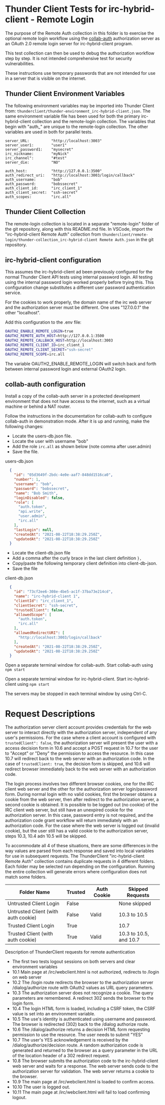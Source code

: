 # Thunder Client Tests for irc-hybrid-client - Remote Login

The purpose of the Remote Auth collection in this folder is to exercise the 
optional remote login workflow using the 
[collab-auth](https://github.com/cotarr/collab-auth) authorization server
as an OAuth 2.0 remote login server for irc-hybrid-client program.

This test collection can then be used to debug the authorization workflow step by step.
It is not intended comprehensive test for security vulnerabilities.

These instructions use temporary passwords that are not 
intended for use in a server that is visible on the internet.

## Thunder Client Environment Variables 

The following environment variables may be imported into Thunder Client from: `thunderclient/thunder-environment_irc-hybrid-client.json`.
The same environment variable file has been used for both the primary irc-hybrid-client collection and the remote-login collection.
The variables that begin with "auth_" are unique to the remote-login collection. The other variables are used in both for parallel tests.

```
server_URL:          "http://localhost:3003"
server_user1:        "user1"
server_password1:    "mysecret"
irc_nickname:        "myNick"
irc_channel":        "#test"
server_die:          "NO"

auth_host:           "http://127.0.0.1:3500"
auth_redirect_uri:   "http://localhost:3003/login/callback"
auth_username:       "bob"
auth_password:       "bobssecret"
auth_client_id:      "irc_client_1"
auth_client_secret:  "ssh-secret"
auth_scopes:         "irc.all"
```

## Thunder Client Collection

The remote-login collection is located in a separate "remote-login" folder of the git repository, along with this README.md file.
In VSCode, import the "irc-hybrid-client Remote Auth" collection from `thunderclient/remote-login/thunder-collection_irc-hybrid-client Remote Auth.json` in the git repository.

## irc-hybrid-client configuration

This assumes the irc-hybrid-client ad been previously configured for the 
normal Thunder Client API tests using internal password login.
All testing using the internal password login worked properly before trying this.
This configuration change substitutes a different user password 
authentication service.

For the cookies to work properly, the domain name of the irc web server and 
the authorization server must be different. One uses "127.0.0.1" the other "localhost".

Add this configuration to the .env file:

```bash
OAUTH2_ENABLE_REMOTE_LOGIN=true
OAUTH2_REMOTE_AUTH_HOST=http://127.0.0.1:3500
OAUTH2_REMOTE_CALLBACK_HOST=http://localhost:3003
OAUTH2_REMOTE_CLIENT_ID=irc_client_1
OAUTH2_REMOTE_CLIENT_SECRET="ssh-secret"
OAUTH2_REMOTE_SCOPE=irc.all
```

The variable OAUTH2_ENABLE_REMOTE_LOGIN will switch back and forth between
internal password login and external OAuth2 login.

## collab-auth configuration

Install a copy of the collab-auth server in a protected development environment
that does not have access to the internet, such as a virtual machine or behind a NAT router.

Follow the instructions in the documentation for collab-auth to configure
collab-auth in demonstration mode. After it is up and running,
make the following changes:

* Locate the users-db.json file. 
* Locate the user with username "bob"
* Add the role `irc.all` as shown below (note comma after user.admin)
* Save the file.

users-db.json
```json
  {
    "id": "05d3649f-2bdc-4e0e-aaf7-848dd1516ca0",
    "number": 1,
    "username": "bob",
    "password": "bobssecret",
    "name": "Bob Smith",
    "loginDisabled": false,
    "role": [
      "auth.token",
      "api.write",
      "user.admin",
      "irc.all"
    ],
    "lastLogin": null,
    "createdAt": "2021-08-22T18:38:29.250Z",
    "updatedAt": "2021-08-22T18:38:29.250Z"
  }
```

* Locate the client-db.json file
* Add a comma after the curly brace in the last client definition `},`
* Copy/paste the following temporary client definition into client-db-json.
* Save the file

client-db.json
```json
  {
    "id": "73cf2ee6-308e-4be5-ac1f-37ba73e214cd",
    "name": "irc-hybrid-client 1",
    "clientId": "irc_client_1",
    "clientSecret": "ssh-secret",
    "trustedClient": false,
    "allowedScope": [
      "auth.token",
      "irc.all"
    ],
    "allowedRedirectURI": [
      "http://localhost:3003/login/callback"
    ],
    "createdAt": "2021-08-22T18:38:29.250Z",
    "updatedAt": "2021-08-22T18:38:29.250Z"
  }
```

Open a separate terminal window for collab-auth. Start collab-auth using `npm start`

Open a separate terminal window for irc-hybrid-client. Start irc-hybrid-client using `npm start`

The servers may be stopped in each terminal window by using Ctrl-C.


# Request Descriptions

The authorization server client account provides credentials for the web server 
to interact directly with the authorization server, independent of any user's permissions.
For the case where a client account is configured with `trustedClient": false`, 
the authorization server will present the user with a access decision form in 10.6 and accept 
a POST request in 10.7 for the user to "Accept" or "Deny" the permission to access the resource.
In this case 10.7 will redirect back to the web server with an authorization code.
In the case of `trustedClient: true`, the decision form is skipped, and 10.6 will 
redirect browser immediately back to the web server with an authorization code.

The login process involves two different browser cookies, one for the IRC client web server
and the other for the authorization server login/password form.
During normal login with no valid cookies, first the browser obtains a cookie from 
the web server, then after redirect to the authorization server, a second cookie is obtained.
It is possible to be logged out (no cookie) of the IRC client web server, but still
have an unexpired cookie for the authorization server. In this case, password entry
is not required, and the authorization code grant workflow will return immediately
with an authorization code. For the case where the web server is logged out (invalid cookie), 
but the user still has a valid cookie to the authorization server, 
steps 10.3, 10.4 adn 10.5 will be skipped.

To accommodate all 4 of these situations, there are some differences in the way values 
are parsed from each response and saved into local variables for use in subsequent 
requests. The ThunderClient "irc-hybrid-client Remote Auth" collection contains
duplicate requests in 4 different folders. Each folder may be selected run depending on the 
configuration. Running the entire collection will generate errors where configuration 
does not match some folders.

| Folder Name                         | Trusted | Auth Cookie | Skipped Requests       |
| ----------------------------------- | ------- | ----------- | ---------------------- |
| Untrusted Client Login              | False   |             | None skipped           |
| Untrusted Client (with auth cookie) | False   | Valid       | 10.3 to 10.5           | 
| Trusted Client Login                | True    |             | 10.7                   |
| Trusted Client (with auth cookie)   | True    | Valid       | 10.3 to 10.5, and 10.7 |

Description of ThunderClient requests for remote authentication

- The first two tests logout sessions on both servers and clear environment variables
- 10.1 Main page at /irc/webclient.html is not authorized, redirects to /login on web server
- 10.2 The /login route redirects the browser to the authorization server /dialog/authorize route with OAuth2 values as URL query parameters.
- 10.3 The authorization server does not recognize a cookie. The query parameters are remembered. A redirect 302 sends the browser to the login form.
- 10.4 The login HTML form is loaded, including a CSRF token, the CSRF value is set into an environment variable.
- 10.5 The use's identity is authenticated using username and password. The browser is redirected (302) back to the /dialog authorize route.
- 10.6 The /dialog/authorize returns a decision HTML form requesting permission to use the resource. The user needs to submit "YES"
- 10.7 The user's YES acknowledgement is received by the /dialog/authorize/decision route. A random authorization code is generated and returned to the browser as a query parameter in the URL of the location header of a 302 redirect request.
- 10.8 The browser submits the authorization code to the irc-hybrid-client web server and waits for a response. The web server sends code to the authorization server for validation. The web server returns a cookie to the browser.
- 10.9 The main page at /irc/webclient.html is loaded to confirm access.
- 10.10 The user is logged out.
- 10.11 The main page at /irc/webclient.html will fail to load confirming logout.

